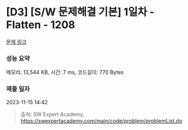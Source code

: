 # [D3] [S/W 문제해결 기본] 1일차 - Flatten - 1208 

[문제 링크](https://swexpertacademy.com/main/code/problem/problemDetail.do?contestProbId=AV139KOaABgCFAYh) 

### 성능 요약

메모리: 13,544 KB, 시간: 7 ms, 코드길이: 770 Bytes

### 제출 일자

2023-11-15 14:42



> 출처: SW Expert Academy, https://swexpertacademy.com/main/code/problem/problemList.do